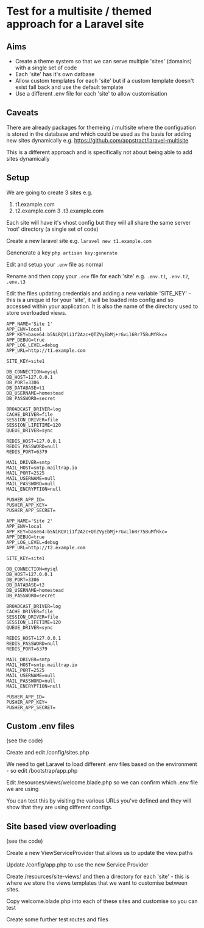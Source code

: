 Test for a multisite / themed approach for a Laravel site
=========================================================

Aims
----

- Create a theme system so that we can serve multiple 'sites' (domains) with a single set of code
- Each 'site' has it's own datbase
- Allow custom templates for each 'site' but if a custom template doesn't exist fall back and use the default template
- Use a different .env file for each 'site' to allow customisation 

Caveats
-------

There are already packages for themeing / multisite where the configuation is stored in the database and which could be used as the basis for adding new sites dynamically e.g. https://github.com/appstract/laravel-multisite

This is a different approach and is specifically not about being able to add sites dynamically

Setup
-----

We are going to create 3 sites e.g.

1. t1.example.com
2. t2.example.com
3 .t3.example.com

Each site will have it's vhost config but they will all share the same server 'root' directory (a single set of code)


Create a new laravel site e.g. `laravel new t1.example.com`

Genenerate a key `php artisan key:generate`

Edit and setup your `.env` file as normal

Rename and then copy your `.env` file for each 'site' e.g. `.env.t1`, `.env.t2`, `.env.t3`

Edit the files updating credentials and adding a new variable 'SITE_KEY' - this is a unique id for your 'site', it will be loaded into config and so accessed within your application. It is also the name of the directory used to store overloaded views.

```
APP_NAME='Site 1'
APP_ENV=local
APP_KEY=base64:b5NiRQV1i1f2Azc+QTZVyEbMj+rGvLl6Rr75BuMfRkc=
APP_DEBUG=true
APP_LOG_LEVEL=debug
APP_URL=http://t1.example.com

SITE_KEY=site1

DB_CONNECTION=mysql
DB_HOST=127.0.0.1
DB_PORT=3306
DB_DATABASE=t1       
DB_USERNAME=homestead
DB_PASSWORD=secret

BROADCAST_DRIVER=log
CACHE_DRIVER=file
SESSION_DRIVER=file
SESSION_LIFETIME=120
QUEUE_DRIVER=sync

REDIS_HOST=127.0.0.1
REDIS_PASSWORD=null
REDIS_PORT=6379

MAIL_DRIVER=smtp
MAIL_HOST=smtp.mailtrap.io
MAIL_PORT=2525
MAIL_USERNAME=null
MAIL_PASSWORD=null
MAIL_ENCRYPTION=null

PUSHER_APP_ID=
PUSHER_APP_KEY=
PUSHER_APP_SECRET=
```

```
APP_NAME='Site 2'
APP_ENV=local
APP_KEY=base64:b5NiRQV1i1f2Azc+QTZVyEbMj+rGvLl6Rr75BuMfRkc=
APP_DEBUG=true
APP_LOG_LEVEL=debug
APP_URL=http://t2.example.com

SITE_KEY=site1

DB_CONNECTION=mysql
DB_HOST=127.0.0.1
DB_PORT=3306
DB_DATABASE=t2       
DB_USERNAME=homestead
DB_PASSWORD=secret

BROADCAST_DRIVER=log
CACHE_DRIVER=file
SESSION_DRIVER=file
SESSION_LIFETIME=120
QUEUE_DRIVER=sync

REDIS_HOST=127.0.0.1
REDIS_PASSWORD=null
REDIS_PORT=6379

MAIL_DRIVER=smtp
MAIL_HOST=smtp.mailtrap.io
MAIL_PORT=2525
MAIL_USERNAME=null
MAIL_PASSWORD=null
MAIL_ENCRYPTION=null

PUSHER_APP_ID=
PUSHER_APP_KEY=
PUSHER_APP_SECRET=
```

Custom .env files
-----------------

(see the code)

Create and edit  /config/sites.php

We need to get Laravel to load different .env files based on the environment - so edit /bootstrap/app.php

Edit /resources/views/welcome.blade.php so we can confirm which .env file we are using

You can test this by visiting the various URLs you've defined and they will show that they are using different configs.

Site based view overloading
---------------------------

(see the code)

Create a new ViewServiceProvider that allows us to update the view.paths

Update /config/app.php to use the new Service Provider

Create /resources/site-views/ and then a directory for each 'site' - this is where we store the views templates that we want to customise between sites.

Copy welcome.blade.php into each of these sites and customise so you can test

Create some further test routes and files









